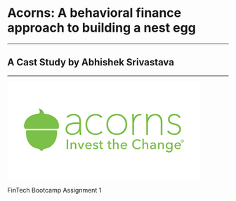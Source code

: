 # Acorns: A behavioral finance approach to building a nest egg
---
## A Cast Study by Abhishek Srivastava
---
![Acorns](acorns-t.png)

FinTech Bootcamp Assignment 1
